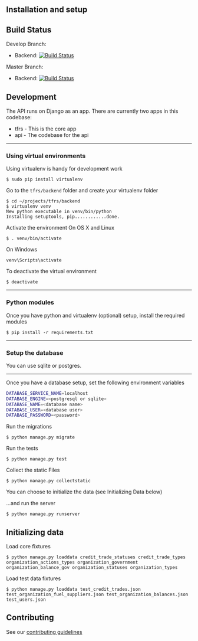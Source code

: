Installation and setup
------------------------

## Build Status
Develop Branch:
- Backend: [![Build Status](https://jenkins-mem-tfrs-tools.pathfinder.gov.bc.ca/buildStatus/icon?job=mem-tfrs-tools-develop-tfrs-pipeline)](https://jenkins-mem-tfrs-tools.pathfinder.gov.bc.ca/me/my-views/view/all/job/mem-tfrs-tools-develop-tfrs-pipeline/)      

Master Branch:
- Backend: [![Build Status](https://jenkins-mem-tfrs-tools.pathfinder.gov.bc.ca/buildStatus/icon?job=mem-tfrs-tools-master-tfrs-pipeline)](https://jenkins-mem-tfrs-tools.pathfinder.gov.bc.ca/job/mem-tfrs-tools-master-tfrs-pipeline)

## Development

The API runs on Django as an app. There are currently two apps in this codebase:
- tfrs - This is the core app
- api - The codebase for the api

_________
### Using virtual environments

Using virtualenv is handy for development work

```
$ sudo pip install virtualenv
```

Go to the `tfrs/backend` folder and create your virtualenv folder

```
$ cd ~/projects/tfrs/backend
$ virtualenv venv
New python executable in venv/bin/python
Installing setuptools, pip............done.
```

Activate the environment
On OS X and Linux
```
$ . venv/bin/activate
```

On Windows
```
venv\Scripts\activate
```

To deactivate the virtual environment
```
$ deactivate
```
_________
### Python modules
Once you have python and virtualenv (optional) setup, install the required modules

```
$ pip install -r requirements.txt
```

_________

### Setup the database
You can use sqlite or postgres.
_________
Once you have a database setup, set the following environment variables

```bash
DATABASE_SERVICE_NAME=localhost
DATABASE_ENGINE=<postgresql or sqlite>
DATABASE_NAME=<database name>
DATABASE_USER=<database user>
DATABASE_PASSWORD=<password>
```

Run the migrations
```
$ python manage.py migrate
```

Run the tests

```
$ python manage.py test
```

Collect the static Files

```
$ python manage.py collectstatic
```

You can choose to initialize the data (see Initializing Data below)

...and run the server

```
$ python manage.py runserver
```


## Initializing data

Load core fixtures
```
$ python manage.py loaddata credit_trade_statuses credit_trade_types organization_actions_types organization_government organization_balance_gov organization_statuses organization_types
```

Load test data fixtures
```
$ python manage.py loaddata test_credit_trades.json test_organization_fuel_suppliers.json test_organization_balances.json test_users.json
```

## Contributing
See our [contributing guidelines](contributing.md)
